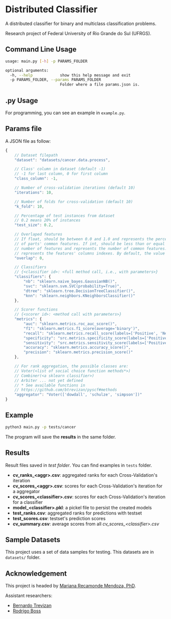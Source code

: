 # Distributed Classifier
A distributed classifier for binary and multiclass classification problems.

Research project of Federal University of Rio Grande do Sul (UFRGS).

## Command Line Usage
```bash
usage: main.py [-h] -p PARAMS_FOLDER

optional arguments:
  -h, --help            show this help message and exit
  -p PARAMS_FOLDER, --params PARAMS_FOLDER
                        Folder where a file params.json is.
```

## .py Usage
For programming, you can see an example in `example.py`.

## Params file
A JSON file as follow:
```javascript
{
    // Dataset filepath
    "dataset": "datasets/cancer.data.process",

    // Class' column in dataset (default -1)
    // -1 for last column, 0 for first column
    "class_column": -1,

    // Number of cross-validation iterations (default 10)
    "iterations": 10,

    // Number of folds for cross-validation (default 10)
    "k_fold": 10,

    // Percentage of test instances from dataset
    // 0.2 means 20% of instances
    "test_size": 0.2,

    // Overlaped features
    // If float, should be between 0.0 and 1.0 and represents the percentage
    // of parts' common features. If int, should be less than or equal to the
    // number of features and represents the number of common features. If list,
    // represents the features' columns indexes. By default, the value is set to 0.
    "overlap": 0,

    // Classifiers
    // {<classifier id>: <full method call, i.e., with parameters>}
    "classifiers": {
        "nb": "sklearn.naive_bayes.GaussianNB()",
        "svc": "sklearn.svm.SVC(probability=True)",
        "dtree": "sklearn.tree.DecisionTreeClassifier()",
        "knn": "sklearn.neighbors.KNeighborsClassifier()"
    },

    // Scorer functions
    // {<scorer id>: <method call with parameters>}
    "metrics": {
        "auc": "sklearn.metrics.roc_auc_score()",
        "f1": "sklearn.metrics.f1_score(average='binary')",
        "recall": "sklearn.metrics.recall_score(labels=['Positive', 'Negative'])",
        "specificity": "src.metrics.specificity_score(labels=['Positive', 'Negative'])",
        "sensitivity": "src.metrics.sensitivity_score(labels=['Positive', 'Negative'])",
        "accuracy": "sklearn.metrics.accuracy_score()",
        "precision": "sklearn.metrics.precision_score()"
    },

    // For rank aggregation, the possible classes are:
    // Voter(<list of social choice function methods*>)
    // Combiner(<a sklearn classifier>)
    // Arbiter ... not yet defined
    // * See available functions in
    // https://github.com/btrevizan/pyscf#methods
    "aggregator": "Voter(['dowdall', 'schulze', 'simpson'])"
}
```

## Example
```bash
python3 main.py -p tests/cancer
```
The program will save the **results** in the same folder.

## Results
Result files saved in *test folder*. You can find examples in `tests` folder.
- **cv_ranks_\<aggr\>.csv**: aggregated ranks for each Cross-Validation's iteration
- **cv_scores_\<aggr\>.csv**: scores for each Cross-Validation's iteration for a aggregator
- **cv_scores_\<classifier\>.csv**: scores for each Cross-Validation's iteration for a classifier
- **model_\<classifier\>.pkl**: a pickel file to persist the created models
- **test_ranks.csv**: aggregated ranks for predictions with testset
- **test_scores.csv**: testset's prediction scores
- **cv_summary.csv**: average scores from all *cv_scores_\<classifier\>.csv*

## Sample Datasets
This project uses a set of data samples for testing. This datasets are in `datasets/` folder.

## Acknowledgement
This project is headed by [Mariana Recamonde Mendoza, PhD](http://www.inf.ufrgs.br/~mrmendoza/index.html).

Assistant researchers:
- [Bernardo Trevizan](https://github.com/btrevizan)
- [Rodrigo Boss](https://github.com/rsboos)
